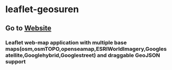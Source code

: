 # leaflet-geosuren

## Go to [Website](https://leaflet-geosuren.streamlit.app/)

### Leaflet web-map application with multiple base maps(osm,osmTOPO,openseamap,ESRIWorldImagery,Googlesatellite,Googlehybrid,Googlestreet) and draggable GeoJSON support
